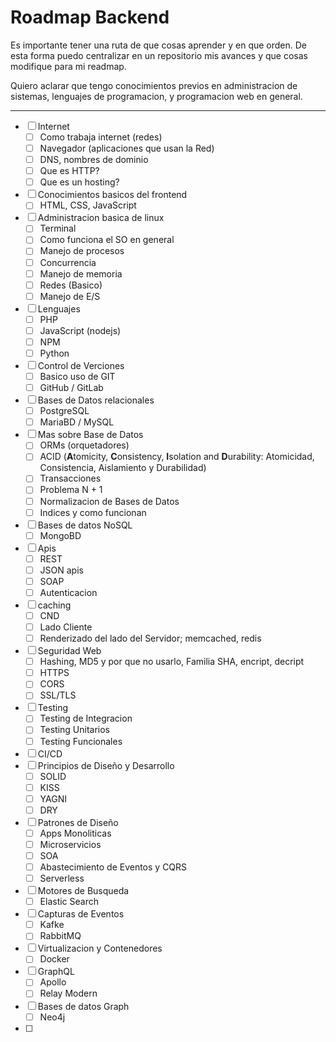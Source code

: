 # Roadmap Backend

Es importante tener una ruta de que cosas aprender y en que orden. De esta forma puedo centralizar en un repositorio mis avances y que cosas modifique para mi readmap.

Quiero aclarar que tengo conocimientos previos en administracion de sistemas, lenguajes de programacion, y programacion web en general.

----

- [ ] Internet
  - [ ] Como trabaja internet (redes)
  - [ ] Navegador (aplicaciones que usan la Red)
  - [ ] DNS, nombres de dominio
  - [ ] Que es HTTP?
  - [ ] Que es un hosting?
- [ ] Conocimientos basicos del frontend
  - [ ] HTML, CSS, JavaScript
- [ ] Administracion basica de linux
  - [ ] Terminal
  - [ ] Como funciona el SO en general
  - [ ] Manejo de procesos
  - [ ] Concurrencia
  - [ ] Manejo de memoria
  - [ ] Redes (Basico)
  - [ ] Manejo de E/S
- [ ] Lenguajes
  - [ ] PHP
  - [ ] JavaScript (nodejs)
  - [ ] NPM
  - [ ] Python
- [ ] Control de Verciones
  - [ ] Basico uso de GIT
  - [ ] GitHub / GitLab
- [ ] Bases de Datos relacionales
  - [ ] PostgreSQL
  - [ ] MariaBD / MySQL
- [ ] Mas sobre Base de Datos
  - [ ] ORMs (orquetadores)
  - [ ] ACID (**A**tomicity, **C**onsistency, **I**solation and **D**urability: Atomicidad, Consistencia, Aislamiento y Durabilidad)
  - [ ] Transacciones
  - [ ] Problema N + 1
  - [ ] Normalizacion de Bases de Datos
  - [ ] Indices y como funcionan
- [ ] Bases de datos NoSQL
  - [ ] MongoBD
- [ ] Apis
  - [ ] REST
  - [ ] JSON apis
  - [ ] SOAP
  - [ ] Autenticacion
- [ ] caching
  - [ ] CND
  - [ ] Lado Cliente
  - [ ] Renderizado del lado del Servidor; memcached, redis
- [ ] Seguridad Web
  - [ ] Hashing, MD5 y por que no usarlo, Familia SHA, encript, decript
  - [ ] HTTPS
  - [ ] CORS
  - [ ] SSL/TLS
- [ ] Testing
  - [ ] Testing de Integracion
  - [ ] Testing Unitarios
  - [ ] Testing Funcionales
- [ ] CI/CD
- [ ] Principios de Diseño y Desarrollo
  - [ ] SOLID
  - [ ] KISS
  - [ ] YAGNI
  - [ ] DRY
- [ ] Patrones de Diseño
  - [ ] Apps Monoliticas
  - [ ] Microservicios
  - [ ] SOA
  - [ ] Abastecimiento de Eventos y CQRS
  - [ ] Serverless
- [ ] Motores de Busqueda
  - [ ] Elastic Search
- [ ] Capturas de Eventos
  - [ ] Kafke
  - [ ] RabbitMQ
- [ ] Virtualizacion y Contenedores
  - [ ] Docker
- [ ] GraphQL
  - [ ] Apollo
  - [ ] Relay Modern
- [ ] Bases de datos Graph
  - [ ] Neo4j
- [ ] 